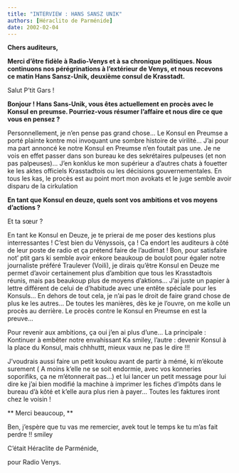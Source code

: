 ```yaml
---
title: "INTERVIEW : HANS SANSZ UNIK"
authors: [Héraclito de Parménide]
date: 2002-02-04
---
```


**Chers auditeurs,**

**Merci d’être fidèle à Radio-Venys et à sa chronique politiques. Nous continuons nos pérégrinations à l’extérieur de Venys, et nous recevons ce matin Hans Sansz-Unik, deuxième consul de Krasstadt.**

Salut P’tit Gars !

**Bonjour ! Hans Sans-Unik, vous êtes actuellement en procès avec le Konsul en preumse. Pourriez-vous résumer l’affaire et nous dire ce que vous en pensez ?**

Personnellement, je n’en pense pas grand chose... Le Konsul en Preumse a porté plainte kontre moi invoquant une sombre histoire de virilité... J’ai pour ma part annoncé ke notre Konsul en Preumse n’en foutait pas une. Je ne vois en effet passer dans son bureau ke des sekrétaires pulpeuses (et non pas palpeuses)... J’en konklus ke mon supérieur a d’autres chats à fouetter ke les aktes officiels Krasstadtois ou les décisions gouvernementales. En tous les kas, le procès est au point mort mon avokats et le juge semble avoir disparu de la cirkulation

**En tant que Konsul en deuze, quels sont vos ambitions et vos moyens d’actions ?**

Et ta sœur ?

En tant ke Konsul en Deuze, je te prierai de me poser des kestions plus interressantes ! C’est bien du Vényssois, ça ! Ca endort les auditeurs à côté de leur poste de radio et ça prétend faire de l’audimat ! Bon, pour satisfaire not’ ptit gars ki semble avoir enkore beaukoup de boulot pour égaler notre journaliste préféré Traulever (Voili), je dirais qu’être Konsul en Deuze me permet d’avoir certainement plus d’ambition que tous les Krasstadtois réunis, mais pas beaukoup plus de moyens d’aktions... J’ai juste un papier à lettre différent de celui de d’habitude avec une entête spéciale pour les Konsuls... En dehors de tout cela, je n’ai pas le droit de faire grand chose de plus ke les autres... De toutes les manières, dès ke je l’ouvre, on me kolle un procès au derrière. Le procès contre le Konsul en Preumse en est la preuve...

Pour revenir aux ambitions, ça oui j’en ai plus d’une... La principale : Kontinuer à embêter notre envahissant Ka smiley, l’autre : devenir Konsul à la place du Konsul, mais chhhuttt, mieux vaux ne pas le dire !!!

J’voudrais aussi faire un petit koukou avant de partir à mémé, ki m’ékoute surement ( A moins k’elle ne se soit endormie, avec vos konneries soporifiks, ça ne m’étonnerait pas...) et lui lancer un petit message pour lui dire ke j’ai bien modifié la machine à imprimer les fiches d’impôts dans le bureau d’à kôté et k’elle aura plus rien à payer... Toutes les faktures iront chez le voisin !

** Merci beaucoup, **

Ben, j’espère que tu vas me remercier, avek tout le temps ke tu m’as fait perdre !! smiley

C’était Héraclite de Parménide,

pour Radio Venys.